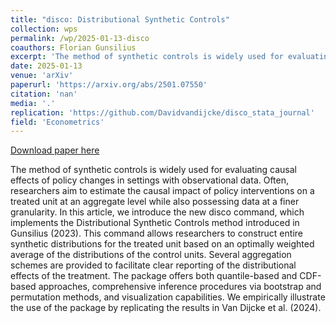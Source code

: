 ```yaml
---
title: "disco: Distributional Synthetic Controls"
collection: wps
permalink: /wp/2025-01-13-disco
coauthors: Florian Gunsilius
excerpt: 'The method of synthetic controls is widely used for evaluating causal effects of policy changes in settings with observational data. Often, researchers aim to estimate the causal impact of policy interventions on a treated unit at an aggregate level while also possessing data at a finer granularity. In this article, we introduce the new disco command, which implements the Distributional Synthetic Controls method introduced in Gunsilius (2023). This command allows researchers to construct entire synthetic distributions for the treated unit based on an optimally weighted average of the distributions of the control units. Several aggregation schemes are provided to facilitate clear reporting of the distributional effects of the treatment. The package offers both quantile-based and CDF-based approaches, comprehensive inference procedures via bootstrap and permutation methods, and visualization capabilities. We empirically illustrate the use of the package by replicating the results in Van Dijcke et al. (2024).'
date: 2025-01-13
venue: 'arXiv'
paperurl: 'https://arxiv.org/abs/2501.07550'
citation: 'nan'
media: '.'
replication: 'https://github.com/Davidvandijcke/disco_stata_journal'
field: 'Econometrics'
---
```


<a href='https://arxiv.org/abs/2501.07550'>Download paper here</a>

The method of synthetic controls is widely used for evaluating causal effects of policy changes in settings with observational data. Often, researchers aim to estimate the causal impact of policy interventions on a treated unit at an aggregate level while also possessing data at a finer granularity. In this article, we introduce the new disco command, which implements the Distributional Synthetic Controls method introduced in Gunsilius (2023). This command allows researchers to construct entire synthetic distributions for the treated unit based on an optimally weighted average of the distributions of the control units. Several aggregation schemes are provided to facilitate clear reporting of the distributional effects of the treatment. The package offers both quantile-based and CDF-based approaches, comprehensive inference procedures via bootstrap and permutation methods, and visualization capabilities. We empirically illustrate the use of the package by replicating the results in Van Dijcke et al. (2024).
